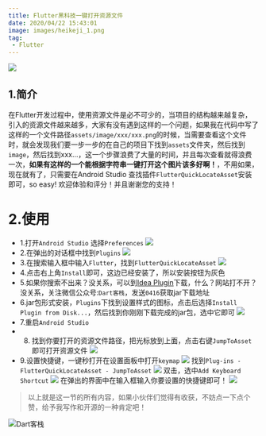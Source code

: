 ```yaml
---
title: Flutter黑科技一键打开资源文件
date: 2020/04/22 15:43:01
image: images/heikeji_1.png
tag:
 - Flutter
---
```


![](https://user-gold-cdn.xitu.io/2020/4/18/17188edf83da3508?w=1948&h=1350&f=gif&s=2328893)

## 1.简介
在Flutter开发过程中，使用资源文件是必不可少的，当项目的结构越来越复杂，引入的资源文件越来越多，大家有没有遇到这样的一个问题，如果我在代码中写了这样的一个文件路径`assets/image/xxx/xxx.png`的时候，当需要查看这个文件时，就会发现我们要一步一步的在自己的项目下找到`assets`文件夹，然后找到`image`，然后找到xxx...，这一个步骤浪费了大量的时间，并且每次查看就得浪费一次，**如果有这样的一个能根据字符串一键打开这个图片该多好啊！**，不用如果，现在就有了，只需要在Android Studio 查找插件`FlutterQuickLocateAsset`安装即可，so easy! 欢迎体验和评分！并且谢谢您的支持！

# 2.使用
- 1.打开`Android Studio` 选择`Preferences`
![](https://user-gold-cdn.xitu.io/2020/4/18/17188edf89299585?w=914&h=530&f=png&s=330373)
- 2.在弹出的对话框中找到`Plugins`
![](https://user-gold-cdn.xitu.io/2020/4/18/17188edf899c55cb?w=1240&h=1032&f=png&s=73613)
- 3.在搜索输入框中输入`Flutter`，找到`FlutterQuickLocateAsset`
![](https://user-gold-cdn.xitu.io/2020/4/18/17188edf8af47efc?w=1240&h=526&f=png&s=109416)
- 4.点击右上角`Install`即可，这边已经安装了，所以安装按钮为灰色
- 5.如果你搜索不出来？没关系，可以到[Idea Plugin](https://plugins.jetbrains.com/plugin/14134-flutterquicklocateasset)下载，什么？网站打不开？没关系，关注微信公众号:`Dart客栈`，发送`0416`获取jar下载地址
- 6.jar包形式安装，`Plugins`下找到设置样式的图标，点击后选择`Install Plugin from Disk...`，然后找到你刚刚下载完成的jar包，选中它即可
![](https://user-gold-cdn.xitu.io/2020/4/18/17188edf8d670ca0?w=1240&h=239&f=png&s=109039)
- 7.重启`Android Studio`
- 8. 找到你要打开的资源文件路径，把光标放到上面，点击右键`JumpToAsset`即可打开资源文件
![](https://user-gold-cdn.xitu.io/2020/4/18/17188edf8fd88e08?w=1134&h=484&f=png&s=122533)
- 9.设置快捷键，一键秒打开在设置面板中打开`keymap`
![](https://user-gold-cdn.xitu.io/2020/4/18/17188edfb56adf4b?w=1240&h=482&f=png&s=91216)
找到`Plug-ins - FlutterQuickLocateAsset - JumpToAsset`
![](https://user-gold-cdn.xitu.io/2020/4/18/17188edfb57be09a?w=1240&h=427&f=png&s=84781)
双击，选中`Add Keyboard Shortcut`
![](https://user-gold-cdn.xitu.io/2020/4/18/17188edfb848c44f?w=1240&h=198&f=png&s=67643)
在弹出的界面中在输入框输入你要设置的快捷键即可！
![](https://user-gold-cdn.xitu.io/2020/4/18/17188edfbad0abae?w=600&h=334&f=png&s=30659)

> 以上就是这一节的所有内容，如果小伙伴们觉得有收获，不妨点一下点个赞，给予我写作和开源的一种肯定吧！

![Dart客栈](https://user-gold-cdn.xitu.io/2020/4/18/17188edfc0066153?w=1240&h=1240&f=jpeg&s=81835)
